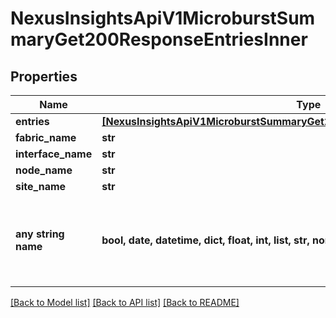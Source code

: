 # NexusInsightsApiV1MicroburstSummaryGet200ResponseEntriesInner


## Properties
Name | Type | Description | Notes
------------ | ------------- | ------------- | -------------
**entries** | [**[NexusInsightsApiV1MicroburstSummaryGet200ResponseEntriesInnerEntriesInner]**](NexusInsightsApiV1MicroburstSummaryGet200ResponseEntriesInnerEntriesInner.md) |  | [optional] 
**fabric_name** | **str** |  | [optional] 
**interface_name** | **str** |  | [optional] 
**node_name** | **str** |  | [optional] 
**site_name** | **str** |  | [optional] 
**any string name** | **bool, date, datetime, dict, float, int, list, str, none_type** | any string name can be used but the value must be the correct type | [optional]

[[Back to Model list]](../README.md#documentation-for-models) [[Back to API list]](../README.md#documentation-for-api-endpoints) [[Back to README]](../README.md)


